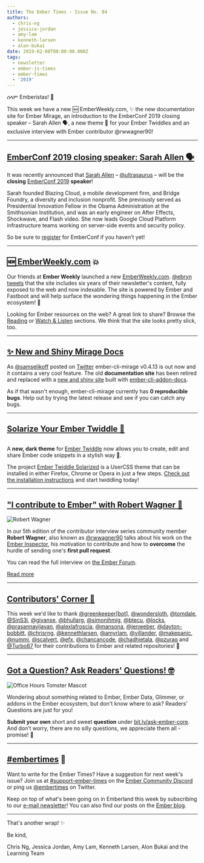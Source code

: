 ```yaml
---
title: The Ember Times - Issue No. 84
authors:
  - chris-ng
  - jessica-jordan
  - amy-lam
  - kenneth-larsen
  - alon-bukai
date: 2019-02-08T00:00:00.000Z
tags:
  - newsletter
  - ember-js-times
  - ember-times
  - '2019'
---
```



ሰላም Emberistas! 🐹

This week we have a new 🆕 EmberWeekly.com, ✨ the new documentation site for Ember Mirage, an introduction to the EmberConf 2019 closing speaker – Sarah Allen 🗣️, a new theme 🖤 for your Ember Twiddles and an exclusive interview with Ember contributor @rwwagner90!

---

## [EmberConf 2019 closing speaker: Sarah Allen 🗣️](https://twitter.com/EmberConf/status/1092880236864188416)

It was recently announced that [Sarah Allen](https://twitter.com/ultrasaurus) – [@ultrasaurus](https://github.com/ultrasaurus) – will be the **closing** [EmberConf 2019](https://emberconf.com/) **speaker**!

<!--alex ignore gal-guy-->
Sarah founded Blazing Cloud, a mobile development firm, and Bridge Foundry, a diversity and inclusion nonprofit. She previously served as Presidential Innovation Fellow in the Obama Administration at the Smithsonian Institution, and was an early engineer on After Effects, Shockwave, and Flash video. She now leads Google Cloud Platform infrastructure teams working on server-side events and security policy.

So be sure to [register](https://emberconf.com/register.html) for EmberConf if you haven’t yet!

---

## [🆕 EmberWeekly.com](https://www.emberweekly.com/) 💥

Our friends at **Ember Weekly** launched a new [EmberWeekly.com](https://www.emberweekly.com/). [@ebryn](https://github.com/ebryn) [tweets](https://twitter.com/ebryn/status/1093040993488855040) that the site includes six years of their newsletter's content, fully exposed to the web and now indexable. The site is powered by Ember and Fastboot and will help surface the wondering things happening in the Ember ecosystem! 💛

Looking for Ember resources on the web? A great link to share? Browse the [Reading](https://www.emberweekly.com/?section=Reading) or [Watch & Listen](https://www.emberweekly.com/?section=Watch%2FListen) sections. We think that the site looks pretty slick, too.

---

## [✨ New and Shiny Mirage Docs](http://www.ember-cli-mirage.com/)

As [@samselikoff](https://github.com/samselikoff) posted on [Twitter](https://twitter.com/samselikoff/status/1088440182054051840) ember-cli-mirage v0.4.13 is out now and it contains a very cool feature. The old **documentation site** has been retired and replaced with a [new and shiny site](http://www.ember-cli-mirage.com/) built with [ember-cli-addon-docs](https://github.com/ember-learn/ember-cli-addon-docs).

As if that wasn't enough, ember-cli-mirage currently has **0 reproducible bugs**. Help out by trying the latest release and see if you can catch any bugs.

---

## [Solarize Your Ember Twiddle 🎨](https://github.com/sukima/ember-twiddle-solarized)

<div class="blog-row">
  <img class="float-left transparent" alt="" title="Ember Twiddle Solarized Theme Demo" src="/images/blog/emberjstimes/ember-twiddle-solarized.png" />
</div>

A **new, dark theme** for [Ember Twiddle](https://ember-twiddle.com/) now allows you to create, edit and share Ember code snippets in a stylish way 🖤.

The project [Ember Twiddle Solarized](https://github.com/sukima/ember-twiddle-solarized) is a UserCSS theme that can be installed in either Firefox, Chrome or Opera in just a few steps.
[Check out the installation instructions](https://github.com/sukima/ember-twiddle-solarized#installation-solarized#installation) and start twiddling today!

---

## ["I contribute to Ember" with Robert Wagner 💬](https://discuss.emberjs.com/t/i-contribute-to-ember-with-robert-wagner/16143)

<div class="float-right padded portrait-frame">
  <img alt="Robert Wagner" title="Robert Wagner - Contributor to Ember" src="/images/blog/emberjstimes/robertwagner.jpeg" />
</div>

In our 5th edition of the contributor interview series community member **Robert Wagner**, also known as [@rwwagner90](https://github.com/rwwagner90) talks about his work on the [Ember Inspector](https://guides.emberjs.com/release/ember-inspector/), his motivation to contribute and how to **overcome** the hurdle of sending one's **first pull request**.

You can read the full interview on [the Ember Forum](https://discuss.emberjs.com/t/i-contribute-to-ember-with-robert-wagner/16143).

<a class="ember-button ember-button--centered" href="https://discuss.emberjs.com/t/i-contribute-to-ember-with-robert-wagner/16143">Read more</a>

---


## [Contributors' Corner 👏](https://guides.emberjs.com/release/contributing/repositories/)

<p>This week we'd like to thank <a href="https://github.com/apps/greenkeeper" target="gh-user">@greenkeeper[bot]</a>, <a href="https://github.com/wondersloth" target="gh-user">@wondersloth</a>, <a href="https://github.com/tomdale" target="gh-user">@tomdale</a>, <a href="https://github.com/SinS3i" target="gh-user">@SinS3i</a>, <a href="https://github.com/givanse" target="gh-user">@givanse</a>, <a href="https://github.com/bhullarg" target="gh-user">@bhullarg</a>, <a href="https://github.com/simonihmig" target="gh-user">@simonihmig</a>, <a href="https://github.com/btecu" target="gh-user">@btecu</a>, <a href="https://github.com/locks" target="gh-user">@locks</a>, <a href="https://github.com/prasannavijayan" target="gh-user">@prasannavijayan</a>, <a href="https://github.com/alexlafroscia" target="gh-user">@alexlafroscia</a>, <a href="https://github.com/mansona" target="gh-user">@mansona</a>, <a href="https://github.com/jenweber" target="gh-user">@jenweber</a>, <a href="https://github.com/dayton-bobbitt" target="gh-user">@dayton-bobbitt</a>, <a href="https://github.com/chrisrng" target="gh-user">@chrisrng</a>, <a href="https://github.com/kennethlarsen" target="gh-user">@kennethlarsen</a>, <a href="https://github.com/amyrlam" target="gh-user">@amyrlam</a>, <a href="https://github.com/villander" target="gh-user">@villander</a>, <a href="https://github.com/makepanic" target="gh-user">@makepanic</a>, <a href="https://github.com/nummi" target="gh-user">@nummi</a>, <a href="https://github.com/scalvert" target="gh-user">@scalvert</a>, <a href="https://github.com/efx" target="gh-user">@efx</a>, <a href="https://github.com/chancancode" target="gh-user">@chancancode</a>, <a href="https://github.com/chadhietala" target="gh-user">@chadhietala</a>, <a href="https://github.com/pzuraq" target="gh-user">@pzuraq</a> and <a href="https://github.com/Turbo87" target="gh-user">@Turbo87</a> for their contributions to Ember and related repositories! 💖</p>

---

## [Got a Question? Ask Readers' Questions! 🤓](https://docs.google.com/forms/d/e/1FAIpQLScqu7Lw_9cIkRtAiXKitgkAo4xX_pV1pdCfMJgIr6Py1V-9Og/viewform)

<div class="blog-row">
  <img class="float-right small transparent padded" alt="Office Hours Tomster Mascot" title="Readers' Questions" src="/images/tomsters/officehours.png" />

  <p>Wondering about something related to Ember, Ember Data, Glimmer, or addons in the Ember ecosystem, but don't know where to ask? Readers’ Questions are just for you!</p>

<p><strong>Submit your own</strong> short and sweet <strong>question</strong> under <a href="https://bit.ly/ask-ember-core" target="rq">bit.ly/ask-ember-core</a>. And don’t worry, there are no silly questions, we appreciate them all - promise! 🤞</p>

</div>

---

## [#embertimes](https://emberjs.com/blog/tags/newsletter.html) 📰

Want to write for the Ember Times? Have a suggestion for next week's issue? Join us at [#support-ember-times](https://discordapp.com/channels/480462759797063690/485450546887786506) on the [Ember Community Discord](https://discordapp.com/invite/zT3asNS) or ping us [@embertimes](https://twitter.com/embertimes) on Twitter.

Keep on top of what's been going on in Emberland this week by subscribing to our [e-mail newsletter](https://the-emberjs-times.ongoodbits.com/)! You can also find our posts on the [Ember blog](https://emberjs.com/blog/tags/newsletter.html).

---


That's another wrap! ✨

Be kind,

Chris Ng, Jessica Jordan, Amy Lam, Kenneth Larsen, Alon Bukai and the Learning Team
